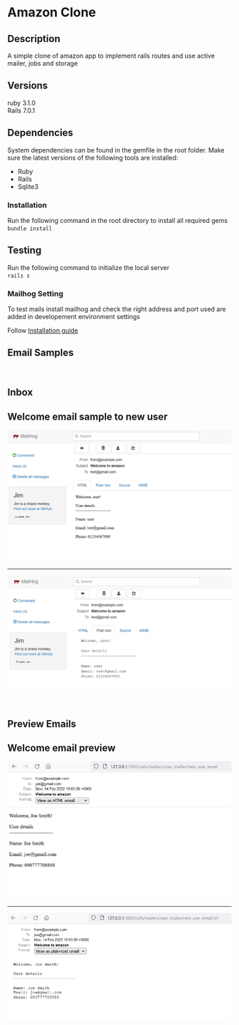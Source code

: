 # Amazon Clone

## Description

A simple clone of amazon app to implement rails routes and use active mailer, jobs and storage

## Versions

ruby 3.1.0<br>
Rails 7.0.1

## Dependencies

System dependencies can be found in the gemfile in the root folder. Make sure the latest versions of the following tools are installed:

- Ruby
- Rails
- Sqlite3

### Installation

Run the following command in the root directory to install all required gems<br>
`bundle install`

## Testing

Run the following command to initialize the local server<br>
`rails s`

### Mailhog Setting

To test mails install mailhog and check the right address and port used are added in developement environment settings

Follow [Installation guide](https://github.com/mailhog/MailHog)

## Email Samples
<br>

## Inbox

Welcome email sample to new user
<br>
---

![User mail in html](/images/user-mail-html.png)

---

![User mail in plain text](/images/user-mail-text.png)

<br>

## Preview Emails

Welcome email preview
<br>
---

![User mail preview in html](/images/user-mail-preview-html.png)

---

![User mail preview in plain text](/images/user-mail-preview-text.png)


